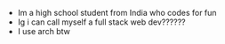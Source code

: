 - Im a high school student from India who codes for fun
- Ig i can call myself a full stack web dev??????
- I use arch btw

<!---
sourdragon/sourdragon is a ✨ special ✨ repository because its `README.md` (this file) appears on your GitHub profile.
You can click the Preview link to take a look at your changes.
--->
